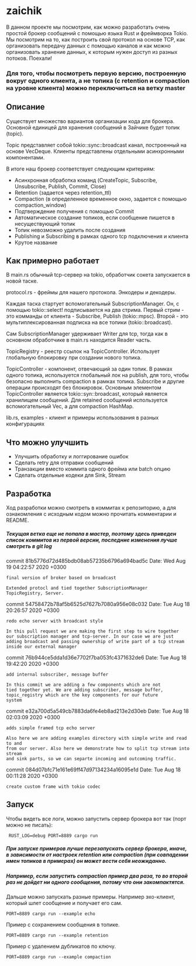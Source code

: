 # zaichik

В данном проекте мы посмотрим, как можно разработать очень простой брокер сообщений с помощью языка Rust и фреймворка Tokio.
Мы посмотрим на то, как построить свой протокол на основе TCP, как организовать передачу данных с помощью каналов
и как можно организовать хранение данных, к которым нужен доступ из разных потоков. Поехали!

### Для того, чтобы посмотреть первую версию, построенную вокруг одного клиента, а не топика (с retention и compaction на уровне клиента) можно переключиться на ветку master

## Описание
Существует множество вариантов организации кода для брокера. Основной единицей для
хранения сообщений в Зайчике будет топик (topic).

Topic представляет собой tokio::sync::broadcast канал, построенный на основе VecDeque. Клиенты представлены
отдельными асинхронными компонентами.

В итоге наш брокер соответствует следующим критериям:

- Асинхронная обработка команд (CreateTopic, Subscribe, Unsubscribe, Publish, Commit, Close)
- Retention (задается через retention_ttl)
- Compaction (в определенное временное окно, задается с помощью compaction_window)
- Подтверждение получения с помощью Commit
- Автоматическое создание топиков, если сообщение пишется в несуществующий топик
- Топик невозможно удалить после создания
- Publishing и Subscribing в рамках одного tcp подключения и клиента
- Крутое название

## Как примерно работает
В main.rs обычный tcp-сервер на tokio, обработчик сокета запускается в новой таске.

protocol.rs - фреймы для нашего протокола. Энкодеры и декодеры.

Каждая таска стартует вспомогательный SubscriptionManager. Он, с помощью tokio::select! подписывается на два стрима.
Первый стрим - это комманды от клиента - Subscribe, Publish (tokio::mpsc). Второй - это мультиплексированная подписка на все топики (tokio::broadcast).

Сам SubscriptionManager удерживает Writer для tcp, тогда как в основном обработчике в main.rs находится Reader часть.

TopicRegistry - реестр ссылок на TopicController. Использует глобальную блокировку при создании нового топика.

TopicController - компонент, отвечающий за один топик. В рамках одного топика, используется глобальный лок на publish,
для того, чтобы безопасно выполнить compaction в рамках топика. Subscribe и другие операции происходят без блокировок.
Основным элементом TopicController является tokio::syn::broadcast, который является хранилищем сообщений.
Для retained сообщений используется вспомогательный Vec, а для compaction HashMap.

lib.rs, examples - клиент и примеры использования в разных конфигурациях

## Что можно улучшить
- Улучшить обработку и логгирование ошибок
- Сделать retry для отправки сообщений
- Транзакции вместо коммита одного фрейма или batch опцию
- Сделать отдельные кодеки для Sink, Stream

## Разработка
Ход разработки можно смотреть в коммитах к репозиторию, а для ознакомления с исходным кодом можно прочитать комментарии и 
README.

##### Текущая ветка еще не попала в мастер, поэтому здесь приведен список коммитов из первой версии, последние изменения лучше смотреть в git log

commit 81b5776d72d485bdb08ab57235b6796a694bad5c
Date:   Wed Aug 19 04:22:57 2020 +0300

    final version of broker based on broadcast
    
    Extended protocl and tied together SubscriptionManager
    TopicRegistry, Server.

commit 54758472b78af5b6525d7627b7080a956e08c032
Date:   Tue Aug 18 20:26:57 2020 +0300

    redo echo server with broadcast style
    
    In this pull request we are making the first step to wire together
    our subscription manager and tcp-server. In our case we are just
    adding broadcast and passing ownership of write part of a tcp stream
    inside our external manager

commit 76b944ce5dda1d36e7702f7ba053fc4371632de6
Date:   Tue Aug 18 19:42:20 2020 +0300

    add internal subscriber, message buffer
    
    In this commit we are adding a few components which are not
    tied together yet. We are adding subscriber, message buffer,
    topic_registry which are the key components for our future
    system

commit e32a700d5a549cb7883da6fe4eb8ad213e2d30eb
Date:   Tue Aug 18 02:03:09 2020 +0300

    adds simple framed tcp echo server
    
    Also here we are adding examples directory with simple write and read to and
    from our server. Also here we demonstrate how to split tcp stream into stream
    and sink parts, so we can separte incoming and outcoming traffic.

commit 084d07bfc71e161e69ff47d97134234a16095e1d
Date:   Tue Aug 18 00:11:28 2020 +0300

    create custom frame with tokio codec


## Запуск
Чтобы видеть все логи, можно запустить сервер брокера вот так (порт можно не писать):
```
 RUST_LOG=debug PORT=8889 cargo run
```

##### При запуске примеров лучше перезапускать сервер брокера, иначе, в зависимости от настроек retention или compaction (при совпадении имен топиков в примерах) он может вести себя неожиданно.
##### Например, если запустить compaction пример два раза, то во второй раз не дойдет ни одного сообщения, потому что они закомпактятся.

Дальше можно запускать разные примеры. Например эхо-клиент, который шлет сообщение и получает его сам.
```
PORT=8889 cargo run --example echo
```

Пример с сохранением сообщения в топике.
```
PORT=8889 cargo run --example retention
```

Пример с удалением дубликатов по ключу.
```
PORT=8889 cargo run --example compaction  
```

